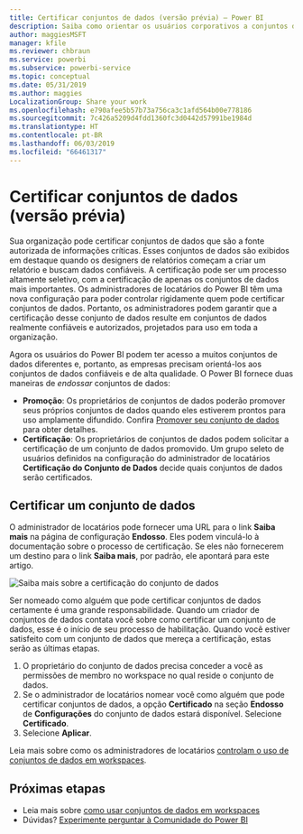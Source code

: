 ```yaml
---
title: Certificar conjuntos de dados (versão prévia) – Power BI
description: Saiba como orientar os usuários corporativos a conjuntos de dados confiáveis e de alta qualidade.
author: maggiesMSFT
manager: kfile
ms.reviewer: chbraun
ms.service: powerbi
ms.subservice: powerbi-service
ms.topic: conceptual
ms.date: 05/31/2019
ms.author: maggies
LocalizationGroup: Share your work
ms.openlocfilehash: e790afee5b57b73a756ca3c1afd564b00e778186
ms.sourcegitcommit: 7c426a5209d4fdd1360fc3d0442d57991be1984d
ms.translationtype: HT
ms.contentlocale: pt-BR
ms.lasthandoff: 06/03/2019
ms.locfileid: "66461317"
---
```

# <a name="certify-datasets-preview"></a>Certificar conjuntos de dados (versão prévia)

Sua organização pode certificar conjuntos de dados que são a fonte autorizada de informações críticas. Esses conjuntos de dados são exibidos em destaque quando os designers de relatórios começam a criar um relatório e buscam dados confiáveis. A certificação pode ser um processo altamente seletivo, com a certificação de apenas os conjuntos de dados mais importantes. Os administradores de locatários do Power BI têm uma nova configuração para poder controlar rigidamente quem pode certificar conjuntos de dados. Portanto, os administradores podem garantir que a certificação desse conjunto de dados resulte em conjuntos de dados realmente confiáveis e autorizados, projetados para uso em toda a organização.

Agora os usuários do Power BI podem ter acesso a muitos conjuntos de dados diferentes e, portanto, as empresas precisam orientá-los aos conjuntos de dados confiáveis e de alta qualidade. O Power BI fornece duas maneiras de *endossar* conjuntos de dados:

- **Promoção**: Os proprietários de conjuntos de dados poderão promover seus próprios conjuntos de dados quando eles estiverem prontos para uso amplamente difundido. Confira [Promover seu conjunto de dados](service-datasets-promote.md) para obter detalhes. 
- **Certificação**: Os proprietários de conjuntos de dados podem solicitar a certificação de um conjunto de dados promovido. Um grupo seleto de usuários definidos na configuração do administrador de locatários **Certificação do Conjunto de Dados** decide quais conjuntos de dados serão certificados.

## <a name="certify-a-dataset"></a>Certificar um conjunto de dados

O administrador de locatários pode fornecer uma URL para o link **Saiba mais** na página de configuração **Endosso**.  Eles podem vinculá-lo à documentação sobre o processo de certificação. Se eles não fornecerem um destino para o link **Saiba mais**, por padrão, ele apontará para este artigo.

![Saiba mais sobre a certificação do conjunto de dados](media/service-datasets-certify-promote/power-bi-dataset-learn-more-certification.png)

Ser nomeado como alguém que pode certificar conjuntos de dados certamente é uma grande responsabilidade. Quando um criador de conjuntos de dados contata você sobre como certificar um conjunto de dados, esse é o início de seu processo de habilitação. Quando você estiver satisfeito com um conjunto de dados que mereça a certificação, estas serão as últimas etapas.

1. O proprietário do conjunto de dados precisa conceder a você as permissões de membro no workspace no qual reside o conjunto de dados.
1. Se o administrador de locatários nomear você como alguém que pode certificar conjuntos de dados, a opção **Certificado** na seção **Endosso** de **Configurações** do conjunto de dados estará disponível. Selecione **Certificado**.
1. Selecione **Aplicar**.

Leia mais sobre como os administradores de locatários [controlam o uso de conjuntos de dados em workspaces](service-datasets-admin-across-workspaces.md).

## <a name="next-steps"></a>Próximas etapas

* Leia mais sobre [como usar conjuntos de dados em workspaces](service-datasets-across-workspaces.md)
* Dúvidas? [Experimente perguntar à Comunidade do Power BI](http://community.powerbi.com/)
